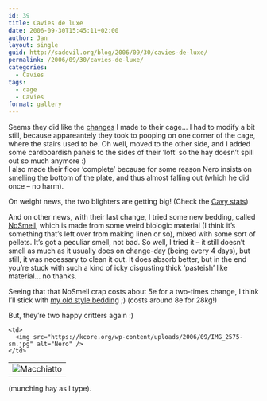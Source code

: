 ```yaml
---
id: 39
title: Cavies de luxe
date: 2006-09-30T15:45:11+02:00
author: Jan
layout: single
guid: http://sadevil.org/blog/2006/09/30/cavies-de-luxe/
permalink: /2006/09/30/cavies-de-luxe/
categories:
  - Cavies
tags:
  - cage
  - Cavies
format: gallery
---
```

Seems they did like the [changes](https://kcore.org/2006/09/16/the-cavy-cage/) I made to their cage&#8230; I had to modify a bit still, because appareantely they took to pooping on one corner of the cage, where the stairs used to be. Oh well, moved to the other side, and I added some cardboardish panels to the sides of their &#8216;loft&#8217; so the hay doesn&#8217;t spill out so much anymore :)  
I also made their floor &#8216;complete&#8217; because for some reason Nero insists on smelling the bottom of the plate, and thus almost falling out (which he did once &#8211; no harm).

On weight news, the two blighters are getting big! (Check the [Cavy stats](https://kcore.org/cavy-stats/))

And on other news, with their last change, I tried some new bedding, called [NoSmell](http://sadevil.org/piwigo/picture.php/IMG_2569/category/73-our_little_critters), which is made from some weird biologic material (I think it&#8217;s something that&#8217;s left over from making linen or so), mixed with some sort of pellets. It&#8217;s got a peculiar smell, not bad. So well, I tried it &#8211; it still doesn&#8217;t smell as much as it usually does on change-day (being every 4 days), but still, it was necessary to clean it out. It does absorb better, but in the end you&#8217;re stuck with such a kind of icky disgusting thick &#8216;pasteish&#8217; like material&#8230; no thanks.

Seeing that that NoSmell crap costs about 5e for a two-times change, I think I&#8217;ll stick with [my old style bedding](http://sadevil.org/piwigo/picture.php/IMG_2570/category/73-our_little_critters) ;) (costs around 8e for 28kg!)

But, they&#8217;re two happy critters again :)

<table>
  <tr>
    <td>
      <img src="https://kcore.org/wp-content/uploads/2006/09/IMG_2573-sm.jpg" alt="Macchiatto" />
    </td>
    
    <td>
      <img src="https://kcore.org/wp-content/uploads/2006/09/IMG_2575-sm.jpg" alt="Nero" />
    </td>
  </tr>
</table>

(munching hay as I type).